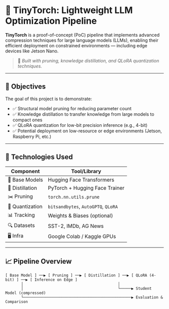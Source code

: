 # 🧠 TinyTorch: Lightweight LLM Optimization Pipeline

**TinyTorch** is a proof-of-concept (PoC) pipeline that implements advanced compression techniques for large language models (LLMs), enabling their efficient deployment on constrained environments — including edge devices like Jetson Nano.

> 🔬 *Built with pruning, knowledge distillation, and QLoRA quantization techniques.*

---

## 🚀 Objectives

The goal of this project is to demonstrate:
- ✅ Structural model pruning for reducing parameter count
- ✅ Knowledge distillation to transfer knowledge from large models to compact ones
- ✅ QLoRA quantization for low-bit precision inference (e.g., 4-bit)
- ✅ Potential deployment on low-resource or edge environments (Jetson, Raspberry Pi, etc.)

---

## 📌 Technologies Used

| Component         | Tool/Library                  |
|------------------|-------------------------------|
| 🧠 Base Models    | Hugging Face Transformers     |
| 🧪 Distillation   | PyTorch + Hugging Face Trainer|
| ✂️ Pruning        | `torch.nn.utils.prune`        |
| 🧮 Quantization   | `bitsandbytes`, `AutoGPTQ`, `QLoRA` |
| 📊 Tracking       | Weights & Biases (optional)   |
| 🔍 Datasets       | SST-2, IMDb, AG News          |
| 🖥️ Infra          | Google Colab / Kaggle GPUs    |

---

## 📈 Pipeline Overview

```text
[ Base Model ] ──▶ [ Pruning ] ──▶ [ Distillation ] ──▶ [ QLoRA (4-bit) ] ──▶ [ Inference on Edge ]
       │                                          │
       │                                          └─────▶ Student Model (compressed)
       └────────────────────────────────────────────────▶ Evaluation & Comparison
